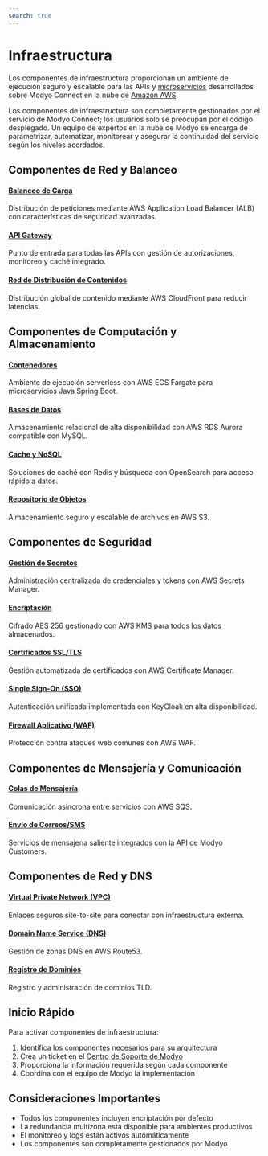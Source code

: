 ```yaml
---
search: true
---
```


# Infraestructura

Los componentes de infraestructura proporcionan un ambiente de ejecución seguro y escalable para las APIs y [microservicios](/es/architecture/patterns/microservice.html) desarrollados sobre Modyo Connect en la nube de [Amazon AWS](https://aws.amazon.com). 

Los componentes de infraestructura son completamente gestionados por el servicio de Modyo Connect; los usuarios solo se preocupan por el código desplegado. Un equipo de expertos en la nube de Modyo se encarga de parametrizar, automatizar, monitorear y asegurar la continuidad del servicio según los niveles acordados.

## Componentes de Red y Balanceo

#### [Balanceo de Carga](load-balancing.html)
Distribución de peticiones mediante AWS Application Load Balancer (ALB) con características de seguridad avanzadas.

#### [API Gateway](api-gateway.html)
Punto de entrada para todas las APIs con gestión de autorizaciones, monitoreo y caché integrado.

#### [Red de Distribución de Contenidos](content-delivery-network.html)
Distribución global de contenido mediante AWS CloudFront para reducir latencias.

## Componentes de Computación y Almacenamiento

#### [Contenedores](containers.html)
Ambiente de ejecución serverless con AWS ECS Fargate para microservicios Java Spring Boot.

#### [Bases de Datos](databases.html)
Almacenamiento relacional de alta disponibilidad con AWS RDS Aurora compatible con MySQL.

#### [Cache y NoSQL](cache-nosql.html)
Soluciones de caché con Redis y búsqueda con OpenSearch para acceso rápido a datos.

#### [Repositorio de Objetos](object-storage.html)
Almacenamiento seguro y escalable de archivos en AWS S3.

## Componentes de Seguridad

#### [Gestión de Secretos](secrets-management.html)
Administración centralizada de credenciales y tokens con AWS Secrets Manager.

#### [Encriptación](encryption.html)
Cifrado AES 256 gestionado con AWS KMS para todos los datos almacenados.

#### [Certificados SSL/TLS](ssl-tls-certificates.html)
Gestión automatizada de certificados con AWS Certificate Manager.

#### [Single Sign-On (SSO)](single-sign-on.html)
Autenticación unificada implementada con KeyCloak en alta disponibilidad.

#### [Firewall Aplicativo (WAF)](web-application-firewall.html)
Protección contra ataques web comunes con AWS WAF.

## Componentes de Mensajería y Comunicación

#### [Colas de Mensajería](message-queues.html)
Comunicación asíncrona entre servicios con AWS SQS.

#### [Envío de Correos/SMS](email-sms.html)
Servicios de mensajería saliente integrados con la API de Modyo Customers.

## Componentes de Red y DNS

#### [Virtual Private Network (VPC)](virtual-private-network.html)
Enlaces seguros site-to-site para conectar con infraestructura externa.

#### [Domain Name Service (DNS)](domain-name-service.html)
Gestión de zonas DNS en AWS Route53.

#### [Registro de Dominios](domain-registration.html)
Registro y administración de dominios TLD.

## Inicio Rápido

Para activar componentes de infraestructura:

1. Identifica los componentes necesarios para su arquitectura
2. Crea un ticket en el [Centro de Soporte de Modyo](https://support.modyo.com)
3. Proporciona la información requerida según cada componente
4. Coordina con el equipo de Modyo la implementación

## Consideraciones Importantes

- Todos los componentes incluyen encriptación por defecto
- La redundancia multizona está disponible para ambientes productivos
- El monitoreo y logs están activos automáticamente
- Los componentes son completamente gestionados por Modyo
